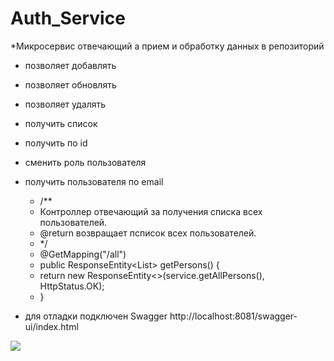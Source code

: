 # Auth_Service

*Микросервис отвечающий а прием и обработку данных в репозиторий

* позволяет добавлять
* позволяет обновлять
* позволяет удалять 
* получить список 
* получить по id
* сменить роль пользователя
* получить пользователя по email

    * /**
    * Контроллер отвечающий за получения списка всех пользователей.
    * @return возвращает псписок всех пользователей.
     * */
     * @GetMapping("/all")
     * public ResponseEntity<List<Person>> getPersons() {
     *   return new ResponseEntity<>(service.getAllPersons(), HttpStatus.OK);
     * }

* для отладки подключен Swagger http://localhost:8081/swagger-ui/index.html

![](../../Desktop/2023-07-02_22-55-22.png)
